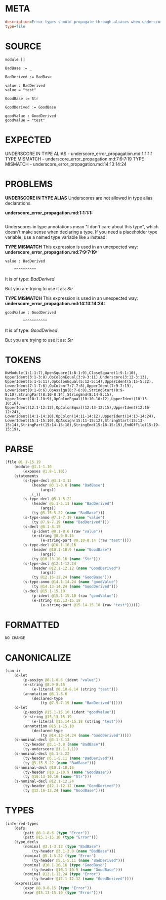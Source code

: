 # META
~~~ini
description=Error types should propagate through aliases when underscores are used
type=file
~~~
# SOURCE
~~~roc
module []

BadBase := _

BadDerived := BadBase

value : BadDerived
value = "test"

GoodBase := Str

GoodDerived := GoodBase

goodValue : GoodDerived
goodValue = "test"
~~~
# EXPECTED
UNDERSCORE IN TYPE ALIAS - underscore_error_propagation.md:1:1:1:1
TYPE MISMATCH - underscore_error_propagation.md:7:9:7:19
TYPE MISMATCH - underscore_error_propagation.md:14:13:14:24
# PROBLEMS
**UNDERSCORE IN TYPE ALIAS**
Underscores are not allowed in type alias declarations.

**underscore_error_propagation.md:1:1:1:1:**
```roc

```


Underscores in type annotations mean "I don't care about this type", which doesn't make sense when declaring a type. If you need a placeholder type variable, use a named type variable like `a` instead.

**TYPE MISMATCH**
This expression is used in an unexpected way:
**underscore_error_propagation.md:7:9:7:19:**
```roc
value : BadDerived
```
        ^^^^^^^^^^

It is of type:
    _BadDerived_

But you are trying to use it as:
    _Str_

**TYPE MISMATCH**
This expression is used in an unexpected way:
**underscore_error_propagation.md:14:13:14:24:**
```roc
goodValue : GoodDerived
```
            ^^^^^^^^^^^

It is of type:
    _GoodDerived_

But you are trying to use it as:
    _Str_

# TOKENS
~~~zig
KwModule(1:1-1:7),OpenSquare(1:8-1:9),CloseSquare(1:9-1:10),
UpperIdent(3:1-3:8),OpColonEqual(3:9-3:11),Underscore(3:12-3:13),
UpperIdent(5:1-5:11),OpColonEqual(5:12-5:14),UpperIdent(5:15-5:22),
LowerIdent(7:1-7:6),OpColon(7:7-7:8),UpperIdent(7:9-7:19),
LowerIdent(8:1-8:6),OpAssign(8:7-8:8),StringStart(8:9-8:10),StringPart(8:10-8:14),StringEnd(8:14-8:15),
UpperIdent(10:1-10:9),OpColonEqual(10:10-10:12),UpperIdent(10:13-10:16),
UpperIdent(12:1-12:12),OpColonEqual(12:13-12:15),UpperIdent(12:16-12:24),
LowerIdent(14:1-14:10),OpColon(14:11-14:12),UpperIdent(14:13-14:24),
LowerIdent(15:1-15:10),OpAssign(15:11-15:12),StringStart(15:13-15:14),StringPart(15:14-15:18),StringEnd(15:18-15:19),EndOfFile(15:19-15:19),
~~~
# PARSE
~~~clojure
(file @1.1-15.19
	(module @1.1-1.10
		(exposes @1.8-1.10))
	(statements
		(s-type-decl @3.1-3.13
			(header @3.1-3.8 (name "BadBase")
				(args))
			(_))
		(s-type-decl @5.1-5.22
			(header @5.1-5.11 (name "BadDerived")
				(args))
			(ty @5.15-5.22 (name "BadBase")))
		(s-type-anno @7.1-7.19 (name "value")
			(ty @7.9-7.19 (name "BadDerived")))
		(s-decl @8.1-8.15
			(p-ident @8.1-8.6 (raw "value"))
			(e-string @8.9-8.15
				(e-string-part @8.10-8.14 (raw "test"))))
		(s-type-decl @10.1-10.16
			(header @10.1-10.9 (name "GoodBase")
				(args))
			(ty @10.13-10.16 (name "Str")))
		(s-type-decl @12.1-12.24
			(header @12.1-12.12 (name "GoodDerived")
				(args))
			(ty @12.16-12.24 (name "GoodBase")))
		(s-type-anno @14.1-14.24 (name "goodValue")
			(ty @14.13-14.24 (name "GoodDerived")))
		(s-decl @15.1-15.19
			(p-ident @15.1-15.10 (raw "goodValue"))
			(e-string @15.13-15.19
				(e-string-part @15.14-15.18 (raw "test"))))))
~~~
# FORMATTED
~~~roc
NO CHANGE
~~~
# CANONICALIZE
~~~clojure
(can-ir
	(d-let
		(p-assign @8.1-8.6 (ident "value"))
		(e-string @8.9-8.15
			(e-literal @8.10-8.14 (string "test")))
		(annotation @8.1-8.6
			(declared-type
				(ty @7.9-7.19 (name "BadDerived")))))
	(d-let
		(p-assign @15.1-15.10 (ident "goodValue"))
		(e-string @15.13-15.19
			(e-literal @15.14-15.18 (string "test")))
		(annotation @15.1-15.10
			(declared-type
				(ty @14.13-14.24 (name "GoodDerived")))))
	(s-nominal-decl @3.1-3.13
		(ty-header @3.1-3.8 (name "BadBase"))
		(ty-underscore @1.1-1.1))
	(s-nominal-decl @5.1-5.22
		(ty-header @5.1-5.11 (name "BadDerived"))
		(ty @5.15-5.22 (name "BadBase")))
	(s-nominal-decl @10.1-10.16
		(ty-header @10.1-10.9 (name "GoodBase"))
		(ty @10.13-10.16 (name "Str")))
	(s-nominal-decl @12.1-12.24
		(ty-header @12.1-12.12 (name "GoodDerived"))
		(ty @12.16-12.24 (name "GoodBase"))))
~~~
# TYPES
~~~clojure
(inferred-types
	(defs
		(patt @8.1-8.6 (type "Error"))
		(patt @15.1-15.10 (type "Error")))
	(type_decls
		(nominal @3.1-3.13 (type "BadBase")
			(ty-header @3.1-3.8 (name "BadBase")))
		(nominal @5.1-5.22 (type "Error")
			(ty-header @5.1-5.11 (name "BadDerived")))
		(nominal @10.1-10.16 (type "GoodBase")
			(ty-header @10.1-10.9 (name "GoodBase")))
		(nominal @12.1-12.24 (type "Error")
			(ty-header @12.1-12.12 (name "GoodDerived"))))
	(expressions
		(expr @8.9-8.15 (type "Error"))
		(expr @15.13-15.19 (type "Error"))))
~~~
